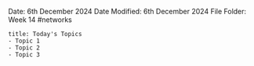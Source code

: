 Date: 6th December 2024
Date Modified: 6th December 2024
File Folder: Week 14
#networks

```ad-summary
title: Today's Topics
- Topic 1
- Topic 2
- Topic 3
```


